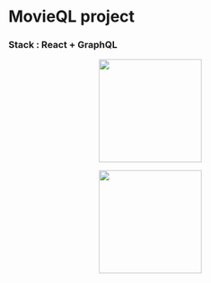 # MovieQL project

### Stack : React + GraphQL

</div>
<p align="center">
  <img src="https://cdn2.iconfinder.com/data/icons/designer-skills/128/react-512.png" width="183" height="183" />
</p>
<p align="center">
  <img src="https://upload.wikimedia.org/wikipedia/commons/thumb/1/17/GraphQL_Logo.svg/375px-GraphQL_Logo.svg.png" width="183" height="183" />
</p>
